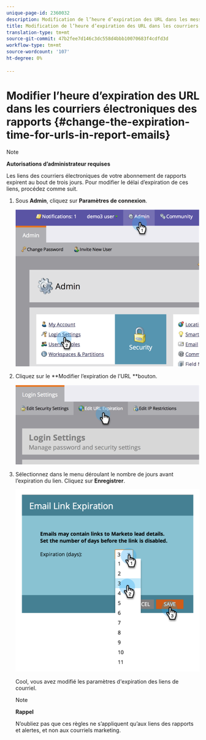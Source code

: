 ```yaml
---
unique-page-id: 2360032
description: Modification de l’heure d’expiration des URL dans les messages électroniques des rapports - Documents marketing - Documentation du produit
title: Modification de l’heure d’expiration des URL dans les courriers électroniques des rapports
translation-type: tm+mt
source-git-commit: 47b2fee7d146c3dc558d4bbb10070683f4cdfd3d
workflow-type: tm+mt
source-wordcount: '107'
ht-degree: 0%

---
```



# Modifier l’heure d’expiration des URL dans les courriers électroniques des rapports {#change-the-expiration-time-for-urls-in-report-emails}

>[!NOTE]
>
>**Autorisations d’administrateur requises**

Les liens des courriers électroniques de votre abonnement de rapports expirent au bout de trois jours. Pour modifier le délai d’expiration de ces liens, procédez comme suit.

1. Sous **Admin**, cliquez sur **Paramètres de connexion**.

   ![](assets/image2014-9-16-14-3a44-3a57.png)

1. Cliquez sur le **Modifier l’expiration de l’URL **bouton.

   ![](assets/image2014-9-16-14-3a45-3a1.png)

1. Sélectionnez dans le menu déroulant le nombre de jours avant l’expiration du lien. Cliquez sur **Enregistrer**.

   ![](assets/image2014-9-16-14-3a45-3a5.png)

   Cool, vous avez modifié les paramètres d&#39;expiration des liens de courriel.

   >[!NOTE]
   >
   >**Rappel**
   >
   >
   >N’oubliez pas que ces règles ne s’appliquent qu’aux liens des rapports et alertes, et non aux courriels marketing.

